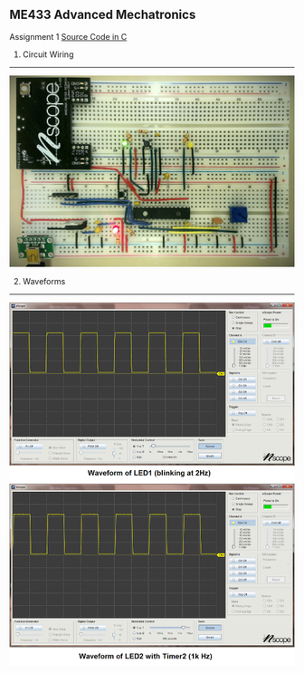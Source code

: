 ME433 Advanced Mechatronics
---------------------------------
Assignment 1   [Source Code in C](https://github.com/hereissunyue/ME433/blob/master/HW1/hw1.X/hw1.c)


1. Circuit Wiring
---------------------------------
<img src="https://raw.githubusercontent.com/hereissunyue/ME433/master/HW1/figure/1.jpg">


2. Waveforms
---------------------------------
<img src="https://raw.githubusercontent.com/hereissunyue/ME433/master/HW1/figure/2.png">


<img src="https://raw.githubusercontent.com/hereissunyue/ME433/master/HW1/figure/3.png">
 